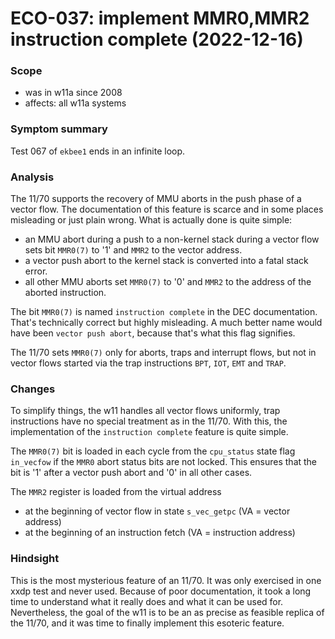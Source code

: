 # ECO-037: implement MMR0,MMR2 instruction complete (2022-12-16)

### Scope
- was in w11a since 2008
- affects: all w11a systems

### Symptom summary
Test 067 of `ekbee1` ends in an infinite loop.

### Analysis
The 11/70 supports the recovery of MMU aborts in the push phase of a vector
flow. The documentation of this feature is scarce and in some places
misleading or just plain wrong. What is actually done is quite simple:
- an MMU abort during a push to a non-kernel stack during a vector flow
  sets bit `MMR0(7)` to '1' and `MMR2` to the vector address.
- a vector push abort to the kernel stack is converted into a fatal stack error.
- all other MMU aborts set `MMR0(7)` to '0' and `MMR2` to the address of the
  aborted instruction.

The bit `MMR0(7)` is named `instruction complete` in the DEC documentation.
That's technically correct but highly misleading.
A much better name would have been `vector push abort`, because that's what
this flag signifies.

The 11/70 sets `MMR0(7)` only for aborts, traps and interrupt flows, but not
in vector flows started via the trap instructions `BPT`, `IOT`, `EMT` and
`TRAP`.

### Changes
To simplify things, the w11 handles all vector flows uniformly, trap
instructions have no special treatment as in the 11/70. With this,
the implementation of the `instruction complete` feature is quite simple.

The `MMR0(7)` bit is loaded in each cycle from the `cpu_status` state flag
`in_vecfow` if the `MMR0` abort status bits are not locked. This ensures that
the bit is '1' after a vector push abort and '0' in all other cases.

The `MMR2` register is loaded from the virtual address
- at the beginning of vector flow in state `s_vec_getpc` (VA = vector address)
- at the beginning of an instruction fetch (VA = instruction address)

### Hindsight
This is the most mysterious feature of an 11/70. It was only exercised in one
xxdp test and never used. Because of poor documentation, it took a long time to
understand what it really does and what it can be used for. Nevertheless,
the goal of the w11 is to be an as precise as feasible replica of the 11/70,
and it was time to finally implement this esoteric feature.
